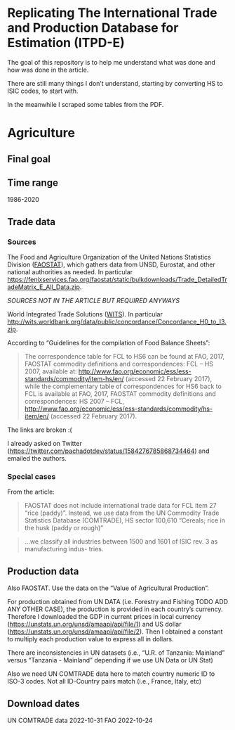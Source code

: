 
<!-- README.md is generated from README.Rmd. Please edit that file -->

# Replicating The International Trade and Production Database for Estimation (ITPD-E)

<!-- badges: start -->
<!-- badges: end -->

The goal of this repository is to help me understand what was done and
how was done in the article.

There are still many things I don’t understand, starting by converting
HS to ISIC codes, to start with.

In the meanwhile I scraped some tables from the PDF.

# Agriculture

## Final goal

## Time range

1986-2020

## Trade data

### Sources

The Food and Agriculture Organization of the United Nations Statistics
Division ([FAOSTAT](https://www.fao.org/faostat/en/#data/TM)), which
gathers data from UNSD, Eurostat, and other national authorities as
needed. In particular
<https://fenixservices.fao.org/faostat/static/bulkdownloads/Trade_DetailedTradeMatrix_E_All_Data.zip>.

*SOURCES NOT IN THE ARTICLE BUT REQUIRED ANYWAYS*

World Integrated Trade Solutions
([WITS](https://wits.worldbank.org/product_concordance.html)). In
particular
<http://wits.worldbank.org/data/public/concordance/Concordance_H0_to_I3.zip>.

According to “Guidelines for the compilation of Food Balance Sheets”:

> The correspondence table for FCL to HS6 can be found at FAO, 2017,
> FAOSTAT commodity definitions and correspondences: FCL – HS 2007,
> available at:
> <http://www.fao.org/economic/ess/ess-standards/commodity/item-hs/en/>
> (accessed 22 February 2017), while the complementary table of
> correspondences for HS6 back to FCL is available at FAO, 2017, FAOSTAT
> commodity definitions and correspondences: HS 2007 – FCL,
> <http://www.fao.org/economic/ess/ess-standards/commodity/hs-item/en/>
> (accessed 22 February 2017).

The links are broken :(

I already asked on Twitter
(<https://twitter.com/pachadotdev/status/1584276785868734464>) and
emailed the authors.

### Special cases

From the article:

> FAOSTAT does not include international trade data for FCL item 27
> “rice (paddy)”. Instead, we use data from the UN Commodity Trade
> Statistics Database (COMTRADE), HS sector 100,610 “Cereals; rice in
> the husk (paddy or rough)”

> …we classify all industries between 1500 and 1601 of ISIC rev. 3 as
> manufacturing indus- tries.

## Production data

Also FAOSTAT. Use the data on the “Value of Agricultural Production”.

For production obtained from UN DATA (i.e. Forestry and Fishing TODO ADD
ANY OTHER CASE), the production is provided in each country’s currency.
Therefore I downloaded the GDP in current prices in local currency
(<https://unstats.un.org/unsd/amaapi/api/file/1>) and US dollar
(<https://unstats.un.org/unsd/amaapi/api/file/2>). Then I obtained a
constant to multiply each production value to express all in dollars.

There are inconsistencies in UN datasets (i.e., “U.R. of Tanzania:
Mainland” versus “Tanzania - Mainland” depending if we use UN Data or UN
Stat)

Also we need UN COMTRADE data here to match country numeric ID to ISO-3
codes. Not all ID-Country pairs match (i.e., France, Italy, etc)

## Download dates

UN COMTRADE data 2022-10-31 FAO 2022-10-24
